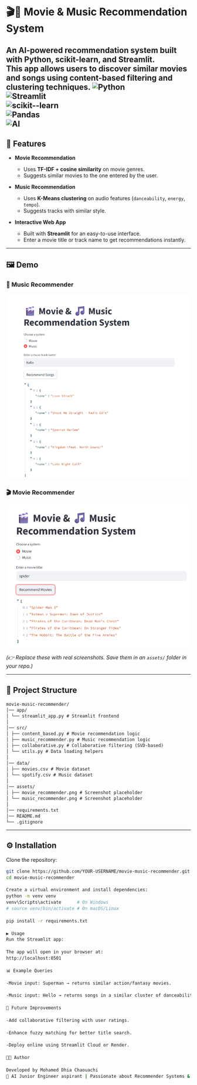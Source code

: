 # 🎬🎵 Movie & Music Recommendation System

An AI-powered recommendation system built with **Python**, **scikit-learn**, and **Streamlit**.  
This app allows users to discover similar **movies** and **songs** using **content-based filtering** and **clustering** techniques.
![Python](https://img.shields.io/badge/Python-3.9%2B-green)  
![Streamlit](https://img.shields.io/badge/Streamlit-Frontend-red)  
![scikit--learn](https://img.shields.io/badge/scikit--learn-ML%20Algorithms-orange)  
![Pandas](https://img.shields.io/badge/Pandas-Data%20Processing-blue)  
![AI](https://img.shields.io/badge/AI-Recommendation%20System-purple) 
---

## 🚀 Features

- **Movie Recommendation**  
  - Uses **TF-IDF + cosine similarity** on movie genres.  
  - Suggests similar movies to the one entered by the user.  

- **Music Recommendation**  
  - Uses **K-Means clustering** on audio features (`danceability`, `energy`, `tempo`).  
  - Suggests tracks with similar style.  

- **Interactive Web App**  
  - Built with **Streamlit** for an easy-to-use interface.  
  - Enter a movie title or track name to get recommendations instantly.  

---

## 🖼️ Demo

### 🎵 Music Recommender
![Music Recommender Screenshot](assets/music_recommender.png)

### 🎬 Movie Recommender
![Movie Recommender Screenshot](assets/movie_recommender.png)

*(👉 Replace these with real screenshots. Save them in an `assets/` folder in your repo.)*

---

## 📂 Project Structure
```
movie-music-recommender/
│── app/
│ └── streamlit_app.py # Streamlit frontend
│
│── src/
│ ├── content_based.py # Movie recommendation logic
│ ├── music_recommender.py # Music recommendation logic
│ ├── collaborative.py # Collaborative filtering (SVD-based)
│ └── utils.py # Data loading helpers
│
│── data/
│ ├── movies.csv # Movie dataset
│ └── spotify.csv # Music dataset
│
│── assets/
│ ├── movie_recommender.png # Screenshot placeholder
│ └── music_recommender.png # Screenshot placeholder
│
│── requirements.txt
│── README.md
└── .gitignore
```

---

## ⚙️ Installation

Clone the repository:
```bash
git clone https://github.com/YOUR-USERNAME/movie-music-recommender.git
cd movie-music-recommender

Create a virtual environment and install dependencies:
python -m venv venv
venv\Scripts\activate      # On Windows
# source venv/bin/activate # On macOS/Linux

pip install -r requirements.txt

▶️ Usage
Run the Streamlit app:

The app will open in your browser at:
http://localhost:8501

📊 Example Queries

-Movie input: Superman → returns similar action/fantasy movies.

-Music input: Hello → returns songs in a similar cluster of danceability/tempo.

📌 Future Improvements

-Add collaborative filtering with user ratings.

-Enhance fuzzy matching for better title search.

-Deploy online using Streamlit Cloud or Render.

👨‍💻 Author

Developed by Mohamed Dhia Chaouachi
💼 AI Junior Engineer aspirant | Passionate about Recommender Systems & Machine Learning 